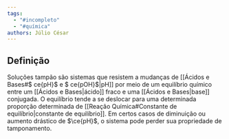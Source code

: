 ```yaml
---
tags:
  - "#incompleto"
  - "#química"
authors: Júlio César
---
```

## Definição

Soluções tampão são sistemas que resistem a mudanças de [[Ácidos e Bases#$ ce{pH}$ e $ ce{pOH}$|pH]] por meio de um equilíbrio químico entre um [[Ácidos e Bases|ácido]] fraco e uma [[Ácidos e Bases|base]] conjugada. O equilíbrio tende a se deslocar para uma determinada proporção determinada de [[Reação Química#Constante de equilíbrio|constante de equilíbrio]]. Em certos casos de diminuição ou aumento drástico de $\ce{pH}$, o sistema pode perder sua propriedade de tamponamento.